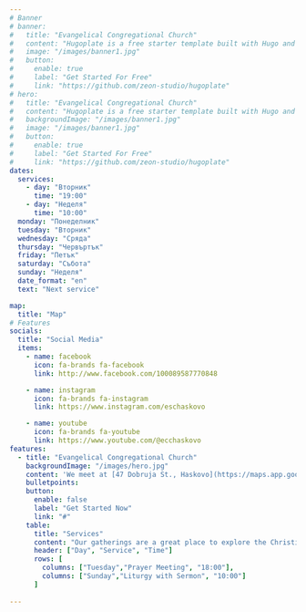 ```yaml
---
# Banner
# banner:
#   title: "Evangelical Congregational Church"
#   content: "Hugoplate is a free starter template built with Hugo and TailwindCSS, providing everything you need to jumpstart your Hugo project and save valuable time."
#   image: "/images/banner1.jpg"
#   button:
#     enable: true
#     label: "Get Started For Free"
#     link: "https://github.com/zeon-studio/hugoplate"
# hero:
#   title: "Evangelical Congregational Church"
#   content: "Hugoplate is a free starter template built with Hugo and TailwindCSS, providing everything you need to jumpstart your Hugo project and save valuable time."
#   backgroundImage: "/images/banner1.jpg"
#   image: "/images/banner1.jpg"
#   button:
#     enable: true
#     label: "Get Started For Free"
#     link: "https://github.com/zeon-studio/hugoplate"
dates:
  services: 
    - day: "Вторник"
      time: "19:00"
    - day: "Неделя"
      time: "10:00"
  monday: "Понеделник"
  tuesday: "Вторник"
  wednesday: "Сряда"
  thursday: "Червъртък"
  friday: "Петък"
  saturday: "Събота"
  sunday: "Неделя"
  date_format: "en"
  text: "Next service"

map:
  title: "Map"
# Features
socials:
  title: "Social Media"
  items:
    - name: facebook
      icon: fa-brands fa-facebook
      link: http://www.facebook.com/100089587770848

    - name: instagram
      icon: fa-brands fa-instagram
      link: https://www.instagram.com/eschaskovo

    - name: youtube
      icon: fa-brands fa-youtube
      link: https://www.youtube.com/@ecchaskovo
features:
  - title: "Evangelical Congregational Church"
    backgroundImage: "/images/hero.jpg"
    content: 'We meet at [47 Dobruja St., Haskovo](https://maps.app.goo.gl/pHphApJnuSjVdv3p8)'
    bulletpoints:
    button:
      enable: false
      label: "Get Started Now"
      link: "#"
    table:
      title: "Services"
      content: "Our gatherings are a great place to explore the Christian faith and meet fellow believers."
      header: ["Day", "Service", "Time"]
      rows: [
        columns: ["Tuesday","Prayer Meeting", "18:00"],
        columns: ["Sunday","Liturgy with Sermon", "10:00"]
      ]
      
---
```

